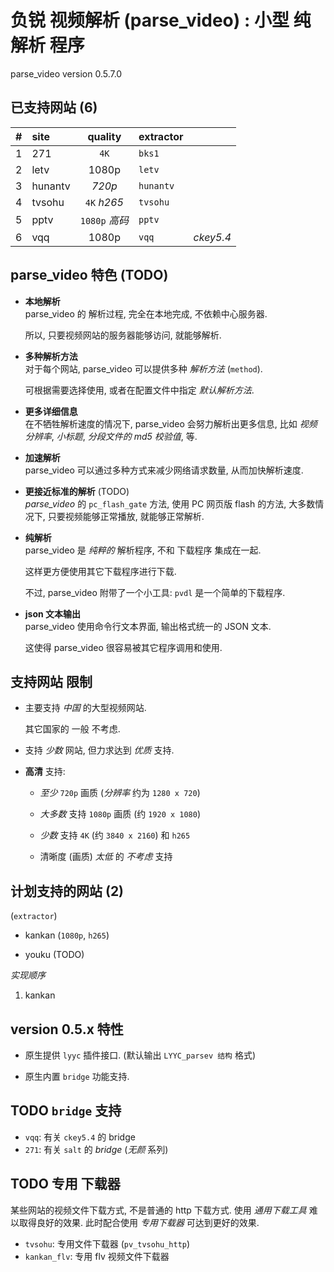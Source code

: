 <!-- parsev.md, parse_video/doc/, <https://github.com/sceext2/parse_video>
   - language: Chinese (zh_cn) 
  -->

# 负锐 视频解析 (parse_video) : 小型 纯解析 程序
parse_video version 0.5.7.0


## 已支持网站 (6)

|   # | site | quality | extractor |     |
| --: | :--- | :-----: | :-------- | :-- |
|  1 | 271     | `4K`          | `bks1`    | |
|  2 | letv    | 1080p         | `letv`    | |
|  3 | hunantv | *720p*        | `hunantv` | |
|  4 | tvsohu  | `4K` *h265*   | `tvsohu`  | |
|  5 | pptv    | `1080p` *高码* | `pptv`    | |
|  6 | vqq     | 1080p         | `vqq`     | *ckey5.4* |


## parse_video 特色 (TODO)

+ **本地解析** <br />
  parse_video 的 解析过程, 完全在本地完成, 不依赖中心服务器. 
  
  所以, 只要视频网站的服务器能够访问, 就能够解析. 

+ **多种解析方法** <br />
  对于每个网站, parse_video 可以提供多种 *解析方法* (`method`). 
  
  可根据需要选择使用, 或者在配置文件中指定 *默认解析方法*. 

+ **更多详细信息** <br />
  在不牺牲解析速度的情况下, parse_video 会努力解析出更多信息, 
  比如 *视频分辨率*, *小标题*, *分段文件的 md5 校验值*, 等. 

+ **加速解析** <br />
  parse_video 可以通过多种方式来减少网络请求数量, 从而加快解析速度. 

+ **更接近标准的解析** (TODO) <br />
  *parse_video* 的 `pc_flash_gate` 方法, 使用 PC 网页版 flash 的方法, 
  大多数情况下, 只要视频能够正常播放, 就能够正常解析. 

+ **纯解析** <br />
  parse_video 是 *纯粹的* 解析程序, 不和 下载程序 集成在一起. 
  
  这样更方便使用其它下载程序进行下载. 
  
  不过, parse_video 附带了一个小工具: `pvdl` 是一个简单的下载程序. 

+ **json 文本输出** <br />
  parse_video 使用命令行文本界面, 输出格式统一的 JSON 文本. 
  
  这使得 parse_video 很容易被其它程序调用和使用. 


## 支持网站 限制

+ 主要支持 *中国* 的大型视频网站. 
  
  其它国家的 一般 不考虑. 

+ 支持 *少数* 网站, 但力求达到 *优质* 支持. 

+ **高清** 支持: 
  
  + *至少* `720p` 画质 (*分辨率* 约为 `1280 x 720`)
  
  + *大多数* 支持 `1080p` 画质 (约 `1920 x 1080`)
  
  + *少数* 支持 `4K` (约 `3840 x 2160`) 和 `h265` 
  
  + 清晰度 (画质) *太低* 的 *不考虑* 支持


## 计划支持的网站 (2)
(`extractor`)

+ kankan (`1080p`, `h265`)

+ youku (TODO)

*实现顺序*

1. kankan


## version 0.5.x 特性

+ 原生提供 `lyyc` 插件接口. (默认输出 `LYYC_parsev 结构` 格式)

+ 原生内置 `bridge` 功能支持. 


## TODO `bridge` 支持

+ `vqq`: 有关 `ckey5.4` 的 bridge
+ `271`: 有关 `salt` 的 *bridge* (*无颜* 系列)

## TODO 专用 下载器

某些网站的视频文件下载方式, 不是普通的 http 下载方式. 
使用 *通用下载工具* 难以取得良好的效果. 
此时配合使用 *专用下载器* 可达到更好的效果. 

+ `tvsohu`: 专用文件下载器 (`pv_tvsohu_http`)
+ `kankan_flv`: 专用 flv 视频文件下载器


<!-- end parsev.md -->



